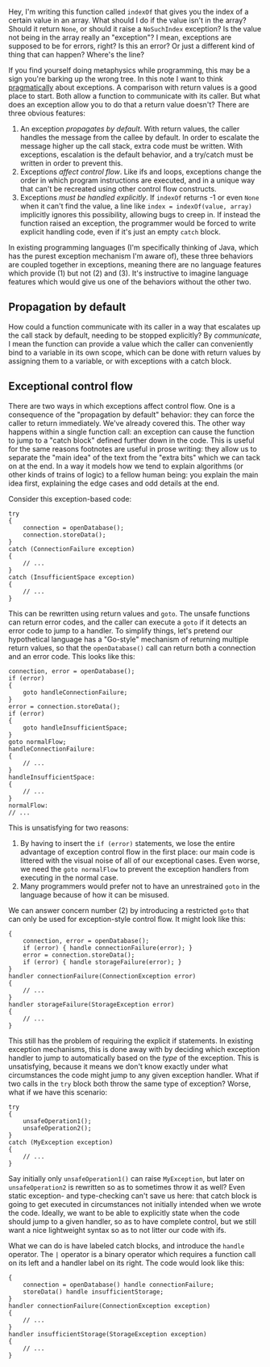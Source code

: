 Hey, I'm writing this function called `indexOf` that gives you the index of a certain value in an array. What should I do if the value isn't in the array? Should it return `None`, or should it raise a `NoSuchIndex` exception? Is the value not being in the array really an "exception"? I mean, exceptions are supposed to be for errors, right? Is this an error? Or just a different kind of thing that can happen? Where's the line?

If you find yourself doing metaphysics while programming, this may be a sign you're barking up the wrong tree. In this note I want to think [pragmatically](pragmatism.md) about exceptions. A comparison with return values is a good place to start. Both allow a function to communicate with its caller. But what does an exception allow you to do that a return value doesn't? There are three obvious features:

1. An exception *propagates by default*. With return values, the caller handles the message from the callee by default. In order to escalate the message higher up the call stack, extra code must be written. With exceptions, escalation is the default behavior, and a try/catch must be written in order to prevent this.
2. Exceptions *affect control flow*. Like ifs and loops, exceptions change the order in which program instructions are executed, and in a unique way that can't be recreated using other control flow constructs.
3. Exceptions *must be handled explicitly*. If `indexOf` returns -1 or even `None` when it can't find the value, a line like `index = indexOf(value, array)` implicitly ignores this possibility, allowing bugs to creep in. If instead the function raised an exception, the programmer would be forced to write explicit handling code, even if it's just an empty `catch` block.

In existing programming languages (I'm specifically thinking of Java, which has the purest exception mechanism I'm aware of), these three behaviors are coupled together in exceptions, meaning there are no language features which provide (1) but not (2) and (3). It's instructive to imagine language features which would give us one of the behaviors without the other two.

## Propagation by default

How could a function communicate with its caller in a way that escalates up the call stack by default, needing to be stopped explicitly? By *communicate*, I mean the function can provide a value which the caller can conveniently bind to a variable in its own scope, which can be done with return values by assigning them to a variable, or with exceptions with a catch block.

## Exceptional control flow

There are two ways in which exceptions affect control flow. One is a consequence of the "propagation by default" behavior: they can force the caller to return immediately. We've already covered this. The other way happens within a single function call: an exception can cause the function to jump to a "catch block" defined further down in the code. This is useful for the same reasons footnotes are useful in prose writing: they allow us to separate the "main idea" of the text from the "extra bits" which we can tack on at the end. In a way it models how we tend to explain algorithms (or other kinds of trains of logic) to a fellow human being: you explain the main idea first, explaining the edge cases and odd details at the end.

Consider this exception-based code:

```
try
{
	connection = openDatabase();
	connection.storeData();
}
catch (ConnectionFailure exception)
{
	// ...
}
catch (InsufficientSpace exception)
{
    // ...
}
```

This can be rewritten using return values and `goto`. The unsafe functions can return error codes, and the caller can execute a `goto` if it detects an error code to jump to a handler. To simplify things, let's pretend our hypothetical language has a "Go-style" mechanism of returning multiple return values, so that the `openDatabase()` call can return both a connection and an error code. This looks like this:

```
connection, error = openDatabase();
if (error)
{
	goto handleConnectionFailure;
}
error = connection.storeData();
if (error)
{
	goto handleInsufficientSpace;
}
goto normalFlow;
handleConnectionFailure:
{
	// ...
}
handleInsufficientSpace:
{
	// ...
}
normalFlow:
// ...
```

This is unsatisfying for two reasons:

1. By having to insert the `if (error)` statements, we lose the entire advantage of exception control flow in the first place: our main code is littered with the visual noise of all of our exceptional cases. Even worse, we need the `goto normalFlow` to prevent the exception handlers from executing in the normal case.
2. Many programmers would prefer not to have an unrestrained `goto` in the language because of how it can be misused.

We can answer concern number (2) by introducing a restricted `goto` that can only be used for exception-style control flow. It might look like this:

```
{
	connection, error = openDatabase();
	if (error) { handle connectionFailure(error); }
	error = connection.storeData();
	if (error) { handle storageFailure(error); }
}
handler connectionFailure(ConnectionException error)
{
	// ...
}
handler storageFailure(StorageException error)
{
	// ...
}
```

This still has the problem of requiring the explicit if statements. In existing exception mechanisms, this is done away with by deciding which exception handler to jump to automatically based on the *type* of the exception. This is unsatisfying, because it means we don't know exactly under what circumstances the code might jump to any given exception handler. What if two calls in the `try` block both throw the same type of exception? Worse, what if we have this scenario:

```
try
{
	unsafeOperation1();
	unsafeOperation2();
}
catch (MyException exception)
{
	// ...
}
```

Say initially only `unsafeOperation1()` can raise `MyException`, but later on `unsafeOperation2` is rewritten so as to sometimes throw it as well? Even static exception- and type-checking can't save us here: that catch block is going to get executed in circumstances not initially intended when we wrote the code. Ideally, we want to be able to explicitly state when the code should jump to a given handler, so as to have complete control, but we still want a nice lightweight syntax so as to not litter our code with ifs.

What we can do is have labeled catch blocks, and introduce the `handle` operator. The `|` operator is a binary operator which requires a function call on its left and a handler label on its right. The code would look like this:

```
{
	connection = openDatabase() handle connectionFailure;
	storeData() handle insufficientStorage;
}
handler connectionFailure(ConnectionException exception)
{
	// ...
}
handler insufficientStorage(StorageException exception)
{
	// ...
}
```

